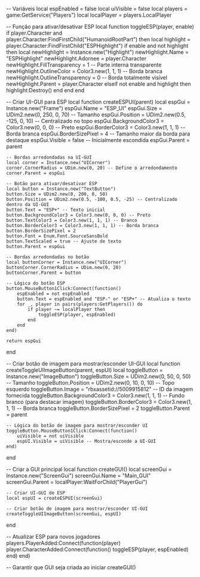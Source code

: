 -- Variáveis
local espEnabled = false
local uiVisible = false
local players = game:GetService("Players")
local localPlayer = players.LocalPlayer

-- Função para ativar/desativar ESP
local function toggleESP(player, enable)
    if player.Character and player.Character:FindFirstChild("HumanoidRootPart") then
        local highlight = player.Character:FindFirstChild("ESPHighlight")
        if enable and not highlight then
            local newHighlight = Instance.new("Highlight")
            newHighlight.Name = "ESPHighlight"
            newHighlight.Adornee = player.Character
            newHighlight.FillTransparency = 1 -- Parte interna transparente
            newHighlight.OutlineColor = Color3.new(1, 1, 1) -- Borda branca
            newHighlight.OutlineTransparency = 0 -- Borda totalmente visível
            newHighlight.Parent = player.Character
        elseif not enable and highlight then
            highlight:Destroy()
        end
    end
end

-- Criar UI-GUI para ESP
local function createESPUI(parent)
    local espGui = Instance.new("Frame")
    espGui.Name = "ESP_UI"
    espGui.Size = UDim2.new(0, 250, 0, 70) -- Tamanho
    espGui.Position = UDim2.new(0.5, -125, 0, 10) -- Centralizado no topo
    espGui.BackgroundColor3 = Color3.new(0, 0, 0) -- Preto
    espGui.BorderColor3 = Color3.new(1, 1, 1) -- Borda branca
    espGui.BorderSizePixel = 4 -- Tamanho maior da borda para destaque
    espGui.Visible = false -- Inicialmente escondida
    espGui.Parent = parent

    -- Bordas arredondadas na UI-GUI
    local corner = Instance.new("UICorner")
    corner.CornerRadius = UDim.new(0, 20) -- Define o arredondamento
    corner.Parent = espGui

    -- Botão para ativar/desativar ESP
    local button = Instance.new("TextButton")
    button.Size = UDim2.new(0, 200, 0, 50)
    button.Position = UDim2.new(0.5, -100, 0.5, -25) -- Centralizado dentro da UI-GUI
    button.Text = "ESP+" -- Texto inicial
    button.BackgroundColor3 = Color3.new(0, 0, 0) -- Preto
    button.TextColor3 = Color3.new(1, 1, 1) -- Branco
    button.BorderColor3 = Color3.new(1, 1, 1) -- Borda branca
    button.BorderSizePixel = 2
    button.Font = Enum.Font.SourceSansBold
    button.TextScaled = true -- Ajuste de texto
    button.Parent = espGui

    -- Bordas arredondadas no botão
    local buttonCorner = Instance.new("UICorner")
    buttonCorner.CornerRadius = UDim.new(0, 20)
    buttonCorner.Parent = button

    -- Lógica do botão ESP
    button.MouseButton1Click:Connect(function()
        espEnabled = not espEnabled
        button.Text = espEnabled and "ESP-" or "ESP+" -- Atualiza o texto
        for _, player in pairs(players:GetPlayers()) do
            if player ~= localPlayer then
                toggleESP(player, espEnabled)
            end
        end
    end)

    return espGui
end

-- Criar botão de imagem para mostrar/esconder UI-GUI
local function createToggleUIImageButton(parent, espUI)
    local toggleButton = Instance.new("ImageButton")
    toggleButton.Size = UDim2.new(0, 50, 0, 50) -- Tamanho
    toggleButton.Position = UDim2.new(0, 10, 0, 10) -- Topo esquerdo
    toggleButton.Image = "rbxassetid://5009915812" -- ID da imagem fornecida
    toggleButton.BackgroundColor3 = Color3.new(1, 1, 1) -- Fundo branco (para destacar imagem)
    toggleButton.BorderColor3 = Color3.new(1, 1, 1) -- Borda branca
    toggleButton.BorderSizePixel = 2
    toggleButton.Parent = parent

    -- Lógica do botão de imagem para mostrar/esconder UI
    toggleButton.MouseButton1Click:Connect(function()
        uiVisible = not uiVisible
        espUI.Visible = uiVisible -- Mostra/esconde a UI-GUI
    end)
end

-- Criar a GUI principal
local function createGUI()
    local screenGui = Instance.new("ScreenGui")
    screenGui.Name = "Main_GUI"
    screenGui.Parent = localPlayer:WaitForChild("PlayerGui")

    -- Criar UI-GUI de ESP
    local espUI = createESPUI(screenGui)

    -- Criar botão de imagem para mostrar/esconder UI-GUI
    createToggleUIImageButton(screenGui, espUI)
end

-- Atualizar ESP para novos jogadores
players.PlayerAdded:Connect(function(player)
    player.CharacterAdded:Connect(function()
        toggleESP(player, espEnabled)
    end)
end)

-- Garantir que GUI seja criada ao iniciar
createGUI()
